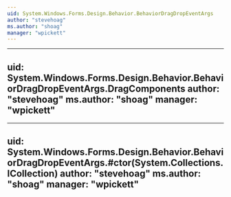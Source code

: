 ```yaml
---
uid: System.Windows.Forms.Design.Behavior.BehaviorDragDropEventArgs
author: "stevehoag"
ms.author: "shoag"
manager: "wpickett"
---
```


---
uid: System.Windows.Forms.Design.Behavior.BehaviorDragDropEventArgs.DragComponents
author: "stevehoag"
ms.author: "shoag"
manager: "wpickett"
---

---
uid: System.Windows.Forms.Design.Behavior.BehaviorDragDropEventArgs.#ctor(System.Collections.ICollection)
author: "stevehoag"
ms.author: "shoag"
manager: "wpickett"
---
